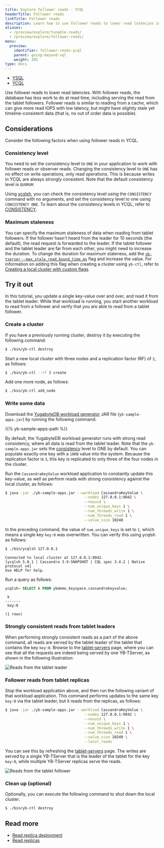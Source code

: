 ```yaml
---
title: Explore follower reads - YCQL
headerTitle: Follower reads
linkTitle: Follower reads
description: Learn how to use follower reads to lower read latencies in local YugabyteDB clusters in YCQL.
aliases:
  - /preview/explore/tunable-reads/
  - /preview/explore/follower-reads/
menu:
  preview:
    identifier: follower-reads-ycql
    parent: going-beyond-sql
    weight: 285
type: docs
---
```


<ul class="nav nav-tabs-alt nav-tabs-yb" data-target="sql">

  <li >
    <a href="../follower-reads-ysql/" class="nav-link">
      <i class="icon-postgres" aria-hidden="true"></i>YSQL</a>
  </li>

  <li >
    <a href="../follower-reads-ycql/" class="nav-link active">
      <i class="icon-cassandra" aria-hidden="true"></i>YCQL</a>
  </li>

</ul>

Use follower reads to lower read latencies. With follower reads, the database has less work to do at read time, including serving the read from the tablet followers. Follower reads is similar to reading from a cache, which can give more read IOPS with low latency, but might have slightly stale yet timeline-consistent data (that is, no out of order data is possible).

## Considerations

Consider the following factors when using follower reads in YCQL.

### Consistency level

You need to set the consistency level to `ONE` in your application to work with follower reads or observer reads. Changing the consistency level to `ONE` has no effect on write operations, only read operations. This is because writes in YCQL are always strongly consistent. Note that the default consistency level is `QUORUM`.

Using [ycqlsh](../../../../admin/ycqlsh), you can check the consistency level using the `CONSISTENCY` command with no arguments, and set the consistency level to one using `CONSISTENCY ONE`. To learn about the consistency levels in YCQL, refer to [CONSISTENCY](../../../../admin/ycqlsh/#consistency).

### Maximum staleness

You can specify the maximum staleness of data when reading from tablet followers. If the follower hasn't heard from the leader for 10 seconds (the default), the read request is forwarded to the leader. If the tablet follower and the tablet leader are far from each other, you might need to increase the duration. To change the duration for maximum staleness, add the [`yb-tserver` `--max_stale_read_bound_time_ms`](../../../../reference/configuration/yb-tserver/#max-stale-read-bound-time-ms) flag and increase the value. For information on adding this flag when creating a cluster using `yb-ctl`, refer to [Creating a local cluster with custom flags](../../../../admin/yb-ctl/#create-a-local-cluster-with-custom-flags).

## Try it out

In this tutorial, you update a single key-value over and over, and read it from the tablet leader. While that workload is running, you start another workload to read from a follower and verify that you are able to read from a tablet follower.

### Create a cluster

If you have a previously running cluster, destroy it by executing the following command:

```sh
$ ./bin/yb-ctl destroy
```

Start a new local cluster with three nodes and a replication factor (RF) of `3`, as follows:

```sh
$ ./bin/yb-ctl --rf 3 create
```

Add one more node, as follows:

```sh
$ ./bin/yb-ctl add_node
```

### Write some data

Download the [YugabyteDB workload generator](https://github.com/yugabyte/yb-sample-apps) JAR file (`yb-sample-apps.jar`) by running the following command:

{{% yb-sample-apps-path %}}

By default, the YugabyteDB workload generator runs with strong read consistency, where all data is read from the tablet leader. Note that the `yb-sample-apps.jar` sets the [consistency](../../../../admin/ycqlsh/#consistency) level to ONE by default. You can populate exactly one key with a `10KB` value into the system. Because the replication factor is `3`, this key is replicated to only three of the four nodes in the cluster.

Run the `CassandraKeyValue` workload application to constantly update this key-value, as well as perform reads with strong consistency against the local cluster, as follows:

```sh
$ java -jar ./yb-sample-apps.jar --workload CassandraKeyValue \
                                    --nodes 127.0.0.1:9042 \
                                    --nouuid \
                                    --num_unique_keys 1 \
                                    --num_threads_write 1 \
                                    --num_threads_read 1 \
                                    --value_size 10240
```

In the preceding command, the value of `num_unique_keys` is set to `1`, which means a single key `key:0` was overwritten. You can verify this using ycqlsh as follows:

```sh
$ ./bin/ycqlsh 127.0.0.1
```

```output
Connected to local cluster at 127.0.0.1:9042.
[ycqlsh 5.0.1 | Cassandra 3.9-SNAPSHOT | CQL spec 3.4.2 | Native protocol v4]
Use HELP for help.
```

Run a query as follows:

```sql
ycqlsh> SELECT k FROM ybdemo_keyspace.cassandrakeyvalue;
```

```output
 k
-------
 key:0

(1 rows)
```

### Strongly consistent reads from tablet leaders

When performing strongly consistent reads as a part of the above command, all reads are served by the tablet leader of the tablet that contains the key `key:0`. Browse to the [tablet-servers](http://127.0.0.1:7000/tablet-servers) page, where you can see that all the requests are indeed being served by one YB-TServer, as shown in the following illustration:

![Reads from the tablet leader](/images/ce/tunable-reads-leader.png)

### Follower reads from tablet replicas

Stop the workload application above, and then run the following variant of that workload application. This command performs updates to the same key `key:0` via the tablet leader, but it reads from the replicas, as follows:

```sh
$ java -jar ./yb-sample-apps.jar --workload CassandraKeyValue \
                                    --nodes 127.0.0.1:9042 \
                                    --nouuid \
                                    --num_unique_keys 1 \
                                    --num_threads_write 1 \
                                    --num_threads_read 1 \
                                    --value_size 10240 \
                                    --local_reads
```

You can see this by refreshing the [tablet-servers](http://127.0.0.1:7000/tablet-servers) page. The writes are served by a single YB-TServer that is the leader of the tablet for the key `key:0`, while multiple YB-TServer replicas serve the reads.

![Reads from the tablet follower](/images/ce/tunable-reads-followers.png)

### Clean up (optional)

Optionally, you can execute the following command to shut down the local cluster.

```sh
$ ./bin/yb-ctl destroy
```

## Read more

- [Read replica deployment](../../../../deploy/multi-dc/read-replica-clusters/)
- [Read replicas](../../../multi-region-deployments/read-replicas-ycql/)
